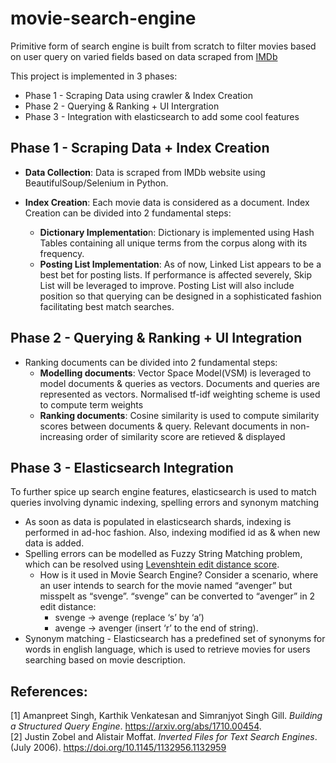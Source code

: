 # movie-search-engine

Primitive form of search engine is built from scratch to filter movies based on user query on varied fields based on data scraped from [IMDb](https://www.imdb.com/search/title/?count=100&groups=top_1000&sort=user_rating)

This project is implemented in 3 phases:
 
 * Phase 1 - Scraping Data using crawler & Index Creation
 * Phase 2 - Querying & Ranking + UI Intergration
 * Phase 3 - Integration with elasticsearch to add some cool features

## Phase 1 - Scraping Data + Index Creation

* **Data Collection**: 
Data is scraped from IMDb website using BeautifulSoup/Selenium in Python.

* **Index Creation**:
Each movie data is considered as a document. Index Creation can be divided into 2 fundamental steps:
  * **Dictionary Implementatio**n:
    Dictionary is implemented using Hash Tables containing all unique terms from the corpus along with its frequency.
  * **Posting List Implementation**:
    As of now, Linked List appears to be a best bet for posting lists. If performance is affected severely, Skip List will be leveraged to improve.
    Posting List will also include position so that querying can be designed in a sophisticated fashion facilitating best match searches. 

## **Phase 2 - Querying & Ranking + UI Integration**

* Ranking documents can be divided into 2 fundamental steps:
  * **Modelling documents**:
  Vector Space Model(VSM) is leveraged to model documents & queries as vectors.
  Documents and queries are represented as vectors.
  Normalised tf-idf weighting scheme is used to compute term weights
  * **Ranking documents**:
  Cosine similarity is used to compute similarity scores between documents & query.
  Relevant documents in non-increasing order of similarity score are retieved & displayed

## **Phase 3 - Elasticsearch Integration**

To further spice up search engine features, elasticsearch is used to match queries involving dynamic indexing, spelling errors and synonym matching
* As soon as data is populated in elasticsearch shards, indexing is performed in ad-hoc fashion. Also, indexing modified id as & when new data is added.
* Spelling errors can be modelled as Fuzzy String Matching problem, which can be resolved using [Levenshtein edit distance score](https://www.elastic.co/guide/en/elasticsearch/reference/current/query-dsl-fuzzy-query.html).
  * How is it used in Movie Search Engine?
    Consider a scenario, where an user intends to search for the movie named “avenger” but misspelt as “svenge”. “svenge” can be converted to “avenger” in 2 edit distance:
      * svenge → avenge (replace ‘s’ by ‘a’)
      * avenge → avenger (insert ‘r’ to the end of string). 
* Synonym matching - Elasticsearch has a predefined set of synonyms for words in english language, which is used to retrieve movies for users searching based on movie description.

## References:
[1] Amanpreet Singh, Karthik Venkatesan and Simranjyot Singh Gill. _Building a Structured Query Engine_. https://arxiv.org/abs/1710.00454. \
[2] Justin Zobel and Alistair Moffat. _Inverted Files for Text Search Engines_. (July 2006). https://doi.org/10.1145/1132956.1132959

